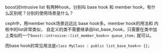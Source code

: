 boost对intrusive list 有两种hook，分别叫 base hook 和 member hook，有什么区别呢？分别的使用场景是什么？

ceph中，用member hook场景远远比 base hook多。member hook的用法和 内核中的list非常类似，
自定义的类不需要继承自list_base_hook，只需要在类中加上类似的一个`boost::intrusive::list_member_hook<> queue_item;` 就可以。

而base hook的常见用法是`class MyClass : public list_base_hook<> {};`
